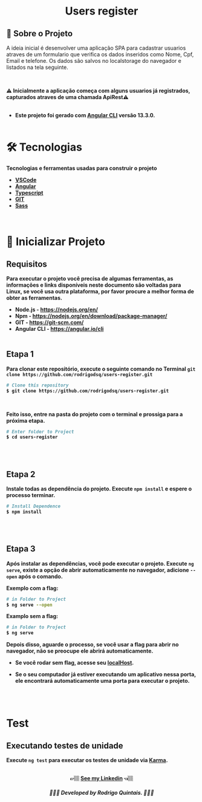 <h1 align="center">Users register</h1>

<h2>📰 Sobre o Projeto</h2>

A ideia inicial é desenvolver uma aplicação SPA para cadastrar usuarios atraves de um formulario que verifica os dados inseridos como Nome, Cpf, Email e telefone. Os dados são salvos no localstorage do navegador e listados na tela seguinte.

<br>

<b>⚠️ Inicialmente a aplicação começa com alguns usuarios já registrados, capturados atraves de uma chamada ApiRest⚠️
<br><br>

* Este projeto foi gerado com [Angular CLI](https://github.com/angular/angular-cli) versão 13.3.0.
<br><br>

# 🛠️ Tecnologias

Tecnologias e ferramentas usadas para construir o projeto

* [VSCode](https://code.visualstudio.com/)
* [Angular](https://angular.io/)
* [Typescript](https://www.typescriptlang.org/)
* [GIT](https://git-scm.com/)
* [Sass](https://sass-lang.com/)

<br>

# 🚀 Inicializar Projeto

## Requisitos

Para executar o projeto você precisa de algumas ferramentas, as informações e links disponíveis neste documento são voltadas para Linux, se você usa outra plataforma, por favor procure a melhor forma de obter as ferramentas.

* Node.js - <https://nodejs.org/en/>
* Npm - <https://nodejs.org/en/download/package-manager/>
* GIT - <https://git-scm.com/>
* Angular CLI - <https://angular.io/cli>
<br><br>

## Etapa 1

Para clonar este repositório, execute o seguinte comando no Terminal `git clone https://github.com/rodrigodsq/users-register.git`

```bash
# Clone this repository
$ git clone https://github.com/rodrigodsq/users-register.git
```

<br>

Feito isso, entre na pasta do projeto com o terminal e prossiga para a próxima etapa.

```bash
# Enter folder to Project
$ cd users-register
```

<br><br>

## Etapa 2

Instale todas as dependência do projeto. Execute `npm install` e espere o processo terminar.

```bash
# Install Dependence
$ npm install
```

<br><br>

## Etapa 3

Após instalar as dependências, você pode executar o projeto. Execute `ng serve`, existe a opção de abrir automaticamente no navegador, adicione `--open` após o comando.

Exemplo com a flag:

```bash
# in Folder to Project
$ ng serve --open
```

Examplo sem a flag:

```bash
# in Folder to Project
$ ng serve
```

Depois disso, aguarde o processo, se você usar a flag para abrir no navegador, não se preocupe ele abrirá automaticamente.

* Se você rodar sem flag, acesse seu [localHost](https://localhost:4200).

* Se o seu computador já estiver executando um aplicativo nessa porta, ele encontrará automaticamente uma porta para executar o projeto.

<br><br>

# Test

## Executando testes de unidade

Execute `ng test` para executar os testes de unidade via [Karma](https://karma-runner.github.io).

<br>

<div align="center">
👉🏼 <a href="https://www.linkedin.com/in/rodrigo-quintais-4b0479178/">See my Linkedin</a> 👈🏼
<h5 align="center"> 👨🏻‍💻 Developed by Rodrigo Quintais. 👨🏻‍💻</h5>
<div>
